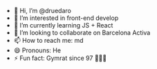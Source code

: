 - 👋 Hi, I’m @druedaro
- 👀 I’m interested in front-end develop
- 🌱 I’m currently learning JS + React
- 💞️ I’m looking to collaborate on Barcelona Activa
- 📫 How to reach me: md
- 😄 Pronouns: He
- ⚡ Fun fact: Gymrat since 97 🏋🏼‍♂️

<!---
druedaro/druedaro is a ✨ special ✨ repository because its `README.md` (this file) appears on your GitHub profile.
You can click the Preview link to take a look at your changes.
--->
